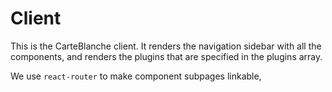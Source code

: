 # Client

This is the CarteBlanche client. It renders the navigation sidebar with all the components, and renders the plugins that are specified in the plugins array.

We use `react-router` to make component subpages linkable, 
